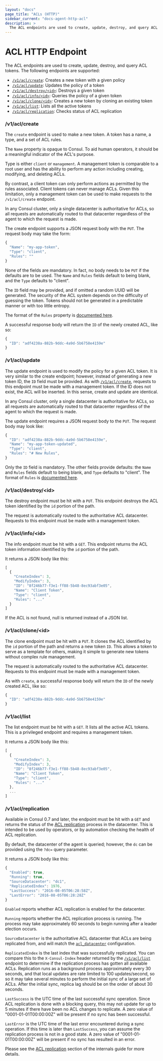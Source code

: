 ```yaml
---
layout: "docs"
page_title: "ACLs (HTTP)"
sidebar_current: "docs-agent-http-acl"
description: >
  The ACL endpoints are used to create, update, destroy, and query ACL tokens.
---
```


# ACL HTTP Endpoint

The ACL endpoints are used to create, update, destroy, and query ACL tokens.
The following endpoints are supported:

* [`/v1/acl/create`](#acl_create): Creates a new token with a given policy
* [`/v1/acl/update`](#acl_update): Updates the policy of a token
* [`/v1/acl/destroy/<id>`](#acl_destroy): Destroys a given token
* [`/v1/acl/info/<id>`](#acl_info): Queries the policy of a given token
* [`/v1/acl/clone/<id>`](#acl_clone): Creates a new token by cloning an existing token
* [`/v1/acl/list`](#acl_list): Lists all the active tokens
* [`/v1/acl/replication`](#acl_replication_status): Checks status of ACL replication

### <a name="acl_create"></a> /v1/acl/create

The `create` endpoint is used to make a new token. A token has a name,
a type, and a set of ACL rules.

The `Name` property is opaque to Consul. To aid human operators, it should
be a meaningful indicator of the ACL's purpose.

Type is either `client` or `management`. A management token is comparable
to a root user and has the ability to perform any action including
creating, modifying, and deleting ACLs.

By contrast, a client token can only perform actions as permitted by the
rules associated. Client tokens can never manage ACLs.  Given this limitation,
only a management token can be used to make requests to the `/v1/acl/create`
endpoint.

In any Consul cluster, only a single datacenter is authoritative for ACLs, so
all requests are automatically routed to that datacenter regardless
of the agent to which the request is made.

The create endpoint supports a JSON request body with the `PUT`. The request
body may take the form:

```javascript
{
  "Name": "my-app-token",
  "Type": "client",
  "Rules": ""
}
```

None of the fields are mandatory. In fact, no body needs to be `PUT` if the
defaults are to be used. The `Name` and `Rules` fields default to being
blank, and the `Type` defaults to "client".

The `ID` field may be provided, and if omitted a random UUID will be generated.
The security of the ACL system depends on the difficulty of guessing the token.
Tokens should not be generated in a predictable manner or with too little entropy.

The format of the `Rules` property is [documented here](/docs/internals/acl.html).

A successful response body will return the `ID` of the newly created ACL, like so:

```javascript
{
  "ID": "adf4238a-882b-9ddc-4a9d-5b6758e4159e"
}
```

### <a name="acl_update"></a> /v1/acl/update

The update endpoint is used to modify the policy for a given ACL token. It
is very similar to the create endpoint; however, instead of generating a new
token ID, the `ID` field must be provided. As with [`/v1/acl/create`](#acl_create),
requests to this endpoint must be made with a management token. If the ID does not
exist, the ACL will be inserted. In this sense, create and update are identical.

In any Consul cluster, only a single datacenter is authoritative for ACLs, so
all requests are automatically routed to that datacenter regardless
of the agent to which the request is made.

The update endpoint requires a JSON request body to the `PUT`. The request
body may look like:

```javascript
{
  "ID": "adf4238a-882b-9ddc-4a9d-5b6758e4159e",
  "Name": "my-app-token-updated",
  "Type": "client",
  "Rules": "# New Rules",
}
```

Only the `ID` field is mandatory. The other fields provide defaults: the
`Name` and `Rules` fields default to being blank, and `Type` defaults to "client".
The format of `Rules` is [documented here](/docs/internals/acl.html).

### <a name="acl_destroy"></a> /v1/acl/destroy/\<id\>

The destroy endpoint must be hit with a `PUT`.  This endpoint destroys the ACL
token identified by the `id` portion of the path.

The request is automatically routed to the authoritative ACL datacenter.
Requests to this endpoint must be made with a management token.

### <a name="acl_info"></a> /v1/acl/info/\<id\>

The info endpoint must be hit with a `GET`.  This endpoint returns the ACL
token information identified by the `id` portion of the path.

It returns a JSON body like this:

```javascript
[
  {
    "CreateIndex": 3,
    "ModifyIndex": 3,
    "ID": "8f246b77-f3e1-ff88-5b48-8ec93abf3e05",
    "Name": "Client Token",
    "Type": "client",
    "Rules": "..."
  }
]
```

If the ACL is not found, null is returned instead of a JSON list.

### <a name="acl_clone"></a> /v1/acl/clone/\<id\>

The clone endpoint must be hit with a `PUT`. It clones the ACL identified
by the `id` portion of the path and returns a new token `ID`. This allows
a token to serve as a template for others, making it simple to generate new
tokens without complex rule management.

The request is automatically routed to the authoritative ACL datacenter.
Requests to this endpoint must be made with a management token.

As with `create`, a successful response body will return the `ID` of the newly
created ACL, like so:

```javascript
{
  "ID": "adf4238a-882b-9ddc-4a9d-5b6758e4159e"
}
```

### <a name="acl_list"></a> /v1/acl/list

The list endpoint must be hit with a `GET`. It lists all the active
ACL tokens. This is a privileged endpoint and requires a
management token.

It returns a JSON body like this:

```javascript
[
  {
    "CreateIndex": 3,
    "ModifyIndex": 3,
    "ID": "8f246b77-f3e1-ff88-5b48-8ec93abf3e05",
    "Name": "Client Token",
    "Type": "client",
    "Rules": "..."
  },
  ...
]
```

### <a name="acl_replication_status"></a> /v1/acl/replication

Available in Consul 0.7 and later, the endpoint must be hit with a
`GET` and returns the status of the [ACL replication](/docs/internals/acl.html#replication)
process in the datacenter. This is intended to be used by operators, or by
automation checking the health of ACL replication.

By default, the datacenter of the agent is queried; however, the `dc` can be provided
using the `?dc=` query parameter.

It returns a JSON body like this:

```javascript
{
  "Enabled": true,
  "Running": true,
  "SourceDatacenter": "dc1",
  "ReplicatedIndex": 1976,
  "LastSuccess": "2016-08-05T06:28:58Z",
  "LastError": "2016-08-05T06:28:28Z"
}
```

`Enabled` reports whether ACL replication is enabled for the datacenter.

`Running` reports whether the ACL replication process is running. The process
may take approximately 60 seconds to begin running after a leader election occurs.

`SourceDatacenter` is the authoritative ACL datacenter that ACLs are being
replicated from, and will match the
[`acl_datacenter`](/docs/agent/options.html#acl_datacenter) configuration.

`ReplicatedIndex` is the last index that was successfully replicated. You can
compare this to the `X-Consul-Index` header returned by the [`/v1/acl/list`](#acl_list)
endpoint to determine if the replication process has gotten all available
ACLs. Replication runs as a background process approximately every 30
seconds, and that local updates are rate limited to 100 updates/second, so so it
may take several minutes to perform the initial sync of a large set of ACLs.
After the initial sync, replica lag should be on the order of about 30 seconds.

`LastSuccess` is the UTC time of the last successful sync operation.
Since ACL replication is done with a blocking query, this may not update
for up to 5 minutes if there have been no ACL changes to replicate. A
zero value of "0001-01-01T00:00:00Z" will be present if no sync has been
successful.

`LastError` is the UTC time of the last error encountered during a sync operation.
If this time is later than `LastSuccess`, you can assume the replication process
is not in a good state. A zero value of "0001-01-01T00:00:00Z" will be present if
no sync has resulted in an error.

Please see the [ACL replication](/docs/internals/acl.html#replication)
section of the internals guide for more details.
